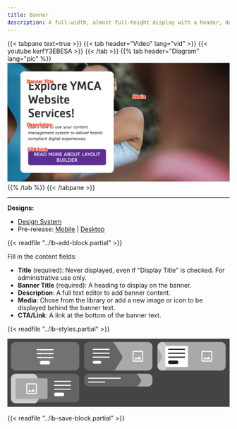 ```yaml
---
title: Banner
description: A full-width, almost full-height display with a header, description, and call to action overlaid on an image. Also known as "Hero Banner".
---
```


{{< tabpane text=true >}}
  {{< tab header="Video" lang="vid" >}}
    {{< youtube kerfY3EBESA >}}
  {{< /tab >}}
  {{% tab header="Diagram" lang="pic" %}}
![Screenshot of the Banner component with block labels](lb--banner.png)
  {{% /tab %}}
{{< /tabpane >}}

-----

**Designs:**
- [Design System](../../../../../../assets/img/designs/lb-ui-kit/Banner.jpg)
- Pre-release: [Mobile](<../../../../../../assets/img/designs/lb/Hero Banner Mobile.png>) | [Desktop](<../../../../../../assets/img/designs/lb/Hero Banner Desktop.png>)

{{< readfile "../lb-add-block.partial" >}}

Fill in the content fields:

- **Title** (required): Never displayed, even if "Display Title" is checked. For administrative use only.
- **Banner Title** (required): A heading to display on the banner.
- **Description**: A full text editor to add banner content.
- **Media**: Chose from the library or add a new image or icon to be displayed behind the banner text.
- **CTA/Link**: A link at the bottom of the banner text.

{{< readfile "../lb-styles.partial" >}}

![Banner variants](../advanced-options/lb-advanced--banner-variants.png)

{{< readfile "../lb-save-block.partial" >}}
